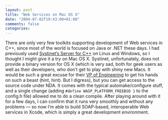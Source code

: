 ```yaml
---
layout: post
title: "Web Services on Mac OS X"
date: "2004-07-02T19:43:00+01:00"
comments: false
categories: 
---
```


<p>There are only very few toolkits supporting development of Web services in C++, since most of the world is focused on Java or .NET these days. I had previously used <a href="http://www.systinet.com/products/wasp_cserver/overview">Systinet&#8217;s Server for C++</a> on Linux and Windows, so I thought I might give it a try on Mac OS X. Systinet, unfortunately, does not provide a binary version for OS X (which is very sad, both for geek users as well as their developers, who don&#8217;t get to play with shiny new Macs. It would be such a great excuse for their <a href="http://www.radovanjanecek.net/blog/">VP of Engineering</a> to get his hands on such a beast (hint, hint). But I digress), but you can get access to the source code under NDA. It comes with the typical automake/configure stuff, and a single change (adding <code>#define WASP_PLATFORM_FREEBSD 1</code> to the config.h file) allowed me to do a clean compile. After playing around with it for a few days, I can confirm that it runs very smoothly and without any problems &#8212; so now I&#8217;m able to build SOAP-based, interoperable Web services in Xcode, which is simply a great development environment.</p>


